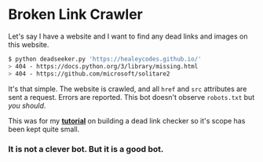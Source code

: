 # Broken Link Crawler

Let's say I have a website and I want to find any dead links and images on this website.

```bash
$ python deadseeker.py 'https://healeycodes.github.io/'
> 404 - https://docs.python.org/3/library/missing.html
> 404 - https://github.com/microsoft/solitare2
```

It's that simple. The website is crawled, and all `href` and `src` attributes are sent a request. Errors are reported. This bot doesn't observe `robots.txt` but _you should_.

This was for my **[tutorial](https://healeycodes.github.io/python/beginners/tutorial/webdev/2019/04/02/dead-link-bot.html)** on building a dead link checker so it's scope has been kept quite small.

### It is not a clever bot. But it is a good bot.
